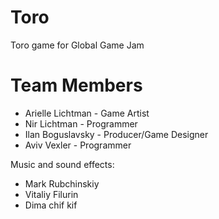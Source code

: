 # Toro
Toro game for Global Game Jam

# Team Members

- Arielle Lichtman - Game Artist
- Nir Lichtman - Programmer
- Ilan Boguslavsky - Producer/Game Designer
- Aviv Vexler - Programmer

Music and sound effects:

- Mark Rubchinskiy
- Vitaliy Filurin
- Dima chif kif

